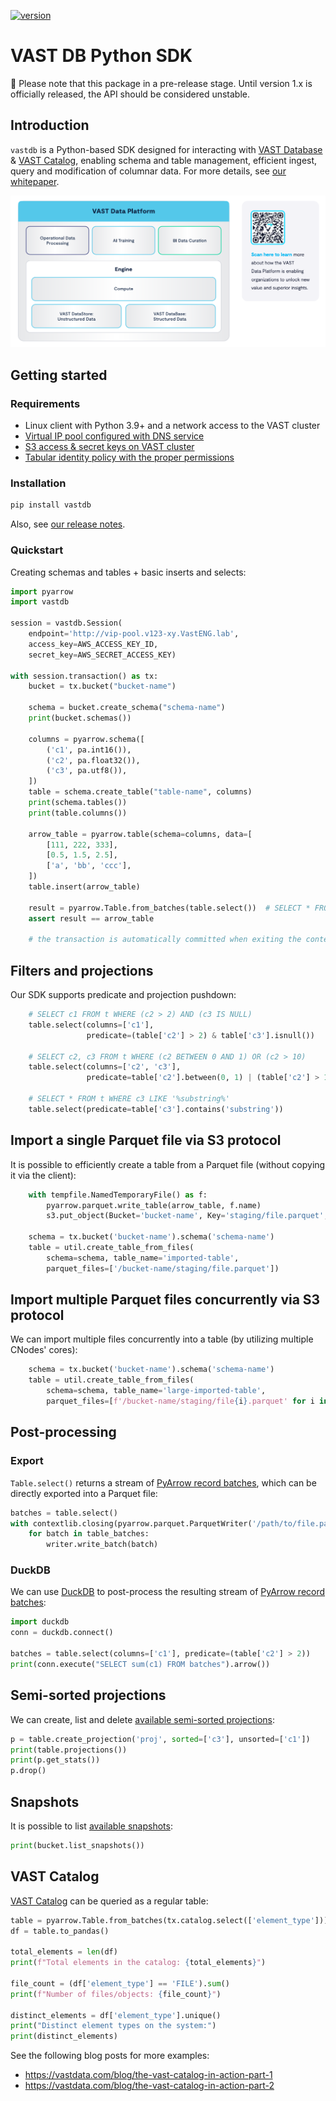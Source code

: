 [![version](https://img.shields.io/pypi/v/vastdb.svg)](https://pypi.org/project/vastdb)

# VAST DB Python SDK

🚧 Please note that this package in a pre-release stage. Until version 1.x is officially released, the API should be considered unstable.

## Introduction

`vastdb` is a Python-based SDK designed for interacting with [VAST Database](https://vastdata.com/database) & [VAST Catalog](https://vastdata.com/blog/vast-catalog-treat-your-file-system-like-a-database), enabling schema and table management, efficient ingest, query and modification of columnar data. For more details, see [our whitepaper](https://vastdata.com/whitepaper/#TheVASTDataBase).

[![vastdb](docs/vastdb.png)](https://vastdata.com/database)

## Getting started

### Requirements

- Linux client with Python 3.9+ and a network access to the VAST cluster
- [Virtual IP pool configured with DNS service](https://support.vastdata.com/s/topic/0TOV40000000FThOAM/configuring-network-access-v50)
- [S3 access & secret keys on VAST cluster](https://support.vastdata.com/s/article/UUID-4d2e7e23-b2fb-7900-d98f-96c31a499626)
- [Tabular identity policy with the proper permissions](https://support.vastdata.com/s/article/UUID-14322b60-d6a2-89ac-3df0-3dfbb6974182)


### Installation

```bash
pip install vastdb
```

Also, see [our release notes](CHANGELOG.md).

### Quickstart

Creating schemas and tables + basic inserts and selects:

```python
import pyarrow
import vastdb

session = vastdb.Session(
    endpoint='http://vip-pool.v123-xy.VastENG.lab',
    access_key=AWS_ACCESS_KEY_ID,
    secret_key=AWS_SECRET_ACCESS_KEY)

with session.transaction() as tx:
    bucket = tx.bucket("bucket-name")

    schema = bucket.create_schema("schema-name")
    print(bucket.schemas())

    columns = pyarrow.schema([
        ('c1', pa.int16()),
        ('c2', pa.float32()),
        ('c3', pa.utf8()),
    ])
    table = schema.create_table("table-name", columns)
    print(schema.tables())
    print(table.columns())

    arrow_table = pyarrow.table(schema=columns, data=[
        [111, 222, 333],
        [0.5, 1.5, 2.5],
        ['a', 'bb', 'ccc'],
    ])
    table.insert(arrow_table)

    result = pyarrow.Table.from_batches(table.select())  # SELECT * FROM t
    assert result == arrow_table

    # the transaction is automatically committed when exiting the context
```

## Filters and projections

Our SDK supports predicate and projection pushdown:

```python
    # SELECT c1 FROM t WHERE (c2 > 2) AND (c3 IS NULL)
    table.select(columns=['c1'],
                 predicate=(table['c2'] > 2) & table['c3'].isnull())

    # SELECT c2, c3 FROM t WHERE (c2 BETWEEN 0 AND 1) OR (c2 > 10)
    table.select(columns=['c2', 'c3'],
                 predicate=table['c2'].between(0, 1) | (table['c2'] > 10))

    # SELECT * FROM t WHERE c3 LIKE '%substring%'
    table.select(predicate=table['c3'].contains('substring'))
```

## Import a single Parquet file via S3 protocol

It is possible to efficiently create a table from a Parquet file (without copying it via the client):

```python
    with tempfile.NamedTemporaryFile() as f:
        pyarrow.parquet.write_table(arrow_table, f.name)
        s3.put_object(Bucket='bucket-name', Key='staging/file.parquet', Body=f)

    schema = tx.bucket('bucket-name').schema('schema-name')
    table = util.create_table_from_files(
        schema=schema, table_name='imported-table',
        parquet_files=['/bucket-name/staging/file.parquet'])
```

## Import multiple Parquet files concurrently via S3 protocol

We can import multiple files concurrently into a table (by utilizing multiple CNodes' cores):

```python
    schema = tx.bucket('bucket-name').schema('schema-name')
    table = util.create_table_from_files(
        schema=schema, table_name='large-imported-table',
        parquet_files=[f'/bucket-name/staging/file{i}.parquet' for i in range(10)])
```

## Post-processing

### Export

`Table.select()` returns a stream of [PyArrow record batches](https://arrow.apache.org/docs/python/data.html#record-batches), which can be directly exported into a Parquet file:

```python
batches = table.select()
with contextlib.closing(pyarrow.parquet.ParquetWriter('/path/to/file.parquet', batches.schema)) as writer:
    for batch in table_batches:
        writer.write_batch(batch)
```

### DuckDB

We can use [DuckDB](https://duckdb.org/docs/guides/python/sql_on_arrow.html) to post-process the resulting stream of [PyArrow record batches](https://arrow.apache.org/docs/python/data.html#record-batches):

```python
import duckdb
conn = duckdb.connect()

batches = table.select(columns=['c1'], predicate=(table['c2'] > 2))
print(conn.execute("SELECT sum(c1) FROM batches").arrow())
```

## Semi-sorted projections

We can create, list and delete [available semi-sorted projections](https://support.vastdata.com/s/article/UUID-e4ca42ab-d15b-6b72-bd6b-f3c77b455de4):

```python
p = table.create_projection('proj', sorted=['c3'], unsorted=['c1'])
print(table.projections())
print(p.get_stats())
p.drop()
```

## Snapshots

It is possible to list [available snapshots](https://vastdata.com/blog/bringing-snapshots-to-vasts-element-store):

```python
print(bucket.list_snapshots())
```

## VAST Catalog

[VAST Catalog](https://vastdata.com/blog/vast-catalog-treat-your-file-system-like-a-database) can be queried as a regular table:

```python
table = pyarrow.Table.from_batches(tx.catalog.select(['element_type']))
df = table.to_pandas()

total_elements = len(df)
print(f"Total elements in the catalog: {total_elements}")

file_count = (df['element_type'] == 'FILE').sum()
print(f"Number of files/objects: {file_count}")

distinct_elements = df['element_type'].unique()
print("Distinct element types on the system:")
print(distinct_elements)
```

See the following blog posts for more examples:

- https://vastdata.com/blog/the-vast-catalog-in-action-part-1
- https://vastdata.com/blog/the-vast-catalog-in-action-part-2
